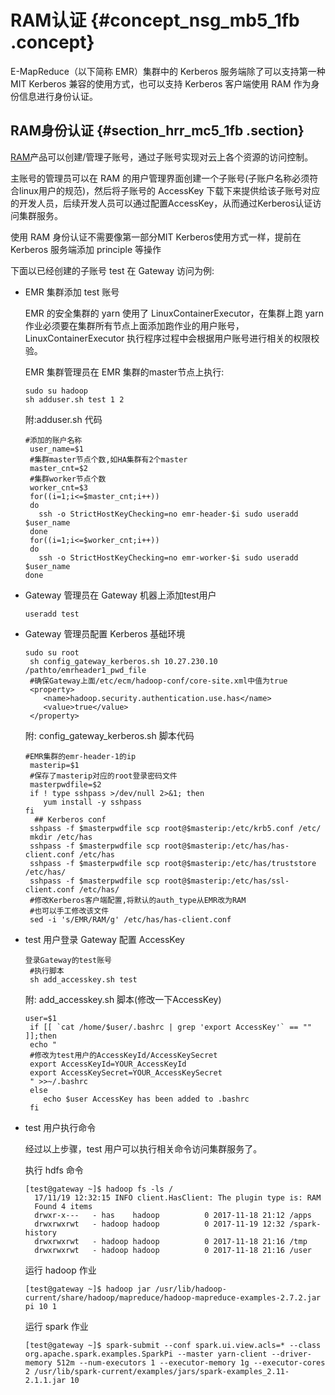 # RAM认证 {#concept_nsg_mb5_1fb .concept}

E-MapReduce（以下简称 EMR）集群中的 Kerberos 服务端除了可以支持第一种 MIT Kerberos 兼容的使用方式，也可以支持 Kerberos 客户端使用 RAM 作为身份信息进行身份认证。

## RAM身份认证 {#section_hrr_mc5_1fb .section}

[RAM](https://www.alibabacloud.com/product/ram)产品可以创建/管理子账号，通过子账号实现对云上各个资源的访问控制。

主账号的管理员可以在 RAM 的用户管理界面创建一个子账号\(子账户名称必须符合linux用户的规范\)，然后将子账号的 AccessKey 下载下来提供给该子账号对应的开发人员，后续开发人员可以通过配置AccessKey，从而通过Kerberos认证访问集群服务。

使用 RAM 身份认证不需要像第一部分MIT Kerberos使用方式一样，提前在 Kerberos 服务端添加 principle 等操作

下面以已经创建的子账号 test 在 Gateway 访问为例:

-   EMR 集群添加 test 账号

    EMR 的安全集群的 yarn 使用了 LinuxContainerExecutor，在集群上跑 yarn 作业必须要在集群所有节点上面添加跑作业的用户账号，LinuxContainerExecutor 执行程序过程中会根据用户账号进行相关的权限校验。

    EMR 集群管理员在 EMR 集群的master节点上执行:

    ```
    sudo su hadoop
    sh adduser.sh test 1 2
    ```

    附:adduser.sh 代码

    ```
    #添加的账户名称
     user_name=$1
     #集群master节点个数,如HA集群有2个master
     master_cnt=$2
     #集群worker节点个数
     worker_cnt=$3
     for((i=1;i<=$master_cnt;i++))
     do
       ssh -o StrictHostKeyChecking=no emr-header-$i sudo useradd $user_name
     done
     for((i=1;i<=$worker_cnt;i++))
     do
       ssh -o StrictHostKeyChecking=no emr-worker-$i sudo useradd $user_name
    done
    ```

-   Gateway 管理员在 Gateway 机器上添加test用户

    ```
    useradd test
    ```

-   Gateway 管理员配置 Kerberos 基础环境

    ```
    sudo su root
     sh config_gateway_kerberos.sh 10.27.230.10 /pathto/emrheader1_pwd_file
     #确保Gateway上面/etc/ecm/hadoop-conf/core-site.xml中值为true
     <property>
        <name>hadoop.security.authentication.use.has</name>
        <value>true</value>
     </property>
    ```

    附: config\_gateway\_kerberos.sh 脚本代码

    ```
    #EMR集群的emr-header-1的ip
     masterip=$1
     #保存了masterip对应的root登录密码文件
     masterpwdfile=$2
     if ! type sshpass >/dev/null 2>&1; then
        yum install -y sshpass
    fi
      ## Kerberos conf
     sshpass -f $masterpwdfile scp root@$masterip:/etc/krb5.conf /etc/
     mkdir /etc/has
     sshpass -f $masterpwdfile scp root@$masterip:/etc/has/has-client.conf /etc/has
     sshpass -f $masterpwdfile scp root@$masterip:/etc/has/truststore /etc/has/
     sshpass -f $masterpwdfile scp root@$masterip:/etc/has/ssl-client.conf /etc/has/
     #修改Kerberos客户端配置,将默认的auth_type从EMR改为RAM
     #也可以手工修改该文件
     sed -i 's/EMR/RAM/g' /etc/has/has-client.conf
    ```

-   test 用户登录 Gateway 配置 AccessKey

    ```
    登录Gateway的test账号
     #执行脚本
     sh add_accesskey.sh test
    ```

    附: add\_accesskey.sh 脚本\(修改一下AccessKey\)

    ```
    user=$1
     if [[ `cat /home/$user/.bashrc | grep 'export AccessKey'` == "" ]];then
     echo "
     #修改为test用户的AccessKeyId/AccessKeySecret
     export AccessKeyId=YOUR_AccessKeyId
     export AccessKeySecret=YOUR_AccessKeySecret
     " >>~/.bashrc
     else
        echo $user AccessKey has been added to .bashrc
     fi
    ```

-   test 用户执行命令

    经过以上步骤，test 用户可以执行相关命令访问集群服务了。

    执行 hdfs 命令

    ```
    [test@gateway ~]$ hadoop fs -ls /
      17/11/19 12:32:15 INFO client.HasClient: The plugin type is: RAM
      Found 4 items
      drwxr-x---   - has    hadoop          0 2017-11-18 21:12 /apps
      drwxrwxrwt   - hadoop hadoop          0 2017-11-19 12:32 /spark-history
      drwxrwxrwt   - hadoop hadoop          0 2017-11-18 21:16 /tmp
      drwxrwxrwt   - hadoop hadoop          0 2017-11-18 21:16 /user
    ```

    运行 hadoop 作业

    ```
    [test@gateway ~]$ hadoop jar /usr/lib/hadoop-current/share/hadoop/mapreduce/hadoop-mapreduce-examples-2.7.2.jar pi 10 1
    ```

    运行 spark 作业

    ```
    [test@gateway ~]$ spark-submit --conf spark.ui.view.acls=* --class org.apache.spark.examples.SparkPi --master yarn-client --driver-memory 512m --num-executors 1 --executor-memory 1g --executor-cores 2 /usr/lib/spark-current/examples/jars/spark-examples_2.11-2.1.1.jar 10
    ```


